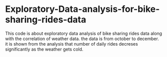 # Exploratory-Data-analysis-for-bike-sharing-rides-data

This code is about exploratory data analysis of bike sharing rides data along with the correlation of weather data.
the data is from october to december. it is shown from the analysis that number of daily rides decreses significantly as the weather gets cold.
